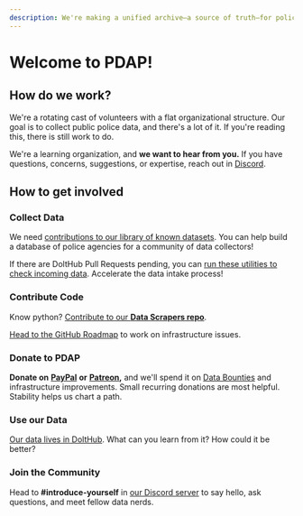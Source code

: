 ```yaml
---
description: We're making a unified archive—a source of truth—for police data.
---
```


# Welcome to PDAP!

## How do we work?

We're a rotating cast of volunteers with a flat organizational structure. Our goal is to collect public police data, and there's a lot of it. If you're reading this, there is still work to do.

We're a learning organization, and **we want to hear from you.** If you have questions, concerns, suggestions, or expertise, reach out in [Discord](https://discord.com/invite/cn2ZpVTdw7).

## How to get involved

### Collect Data

We need [contributions to our library of known datasets](https://www.dolthub.com/repositories/pdap/datasets/doc/master). You can help build a database of police agencies for a community of data collectors!

If there are DoltHub Pull Requests pending, you can [run these utilities to check incoming data](https://github.com/Police-Data-Accessibility-Project/PDAP-app/blob/main/utilities/Datasets%20Submission%20Checker/README.md). Accelerate the data intake process!

### Contribute Code

Know python? [Contribute to our **Data Scrapers repo**](https://github.com/Police-Data-Accessibility-Project/PDAP-Scrapers/blob/master/CONTRIBUTING.md).

[Head to the GitHub Roadmap](https://github.com/orgs/Police-Data-Accessibility-Project/projects/17) to work on infrastructure issues.

### Donate to PDAP

**Donate on** [**PayPal**](https://www.paypal.com/biz/fund?id=SLS5DB8SMDC3G) **or** [**Patreon**](https://patreon.com/pdap)**,** and we'll spend it on [Data Bounties](https://docs.pdap.io/updates/blog/may-2021-dolt-bounty) and infrastructure improvements. Small recurring donations are most helpful. Stability helps us chart a path.

### Use our Data

[Our data lives in DoltHub](https://www.dolthub.com/organizations/pdap). What can you learn from it? How could it be better?

### Join the Community

Head to **\#introduce-yourself** in [our Discord server](https://discord.gg/cn2ZpVTdw7) to say hello, ask questions, and meet fellow data nerds.

